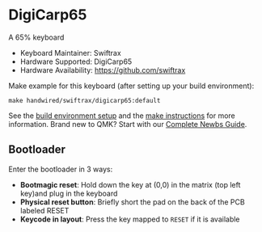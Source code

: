 # DigiCarp65

A 65% keyboard

* Keyboard Maintainer: Swiftrax
* Hardware Supported: DigiCarp65
* Hardware Availability: https://github.com/swiftrax

Make example for this keyboard (after setting up your build environment):

    make handwired/swiftrax/digicarp65:default

See the [build environment setup](https://docs.qmk.fm/#/getting_started_build_tools) and the [make instructions](https://docs.qmk.fm/#/getting_started_make_guide) for more information. Brand new to QMK? Start with our [Complete Newbs Guide](https://docs.qmk.fm/#/newbs).

## Bootloader

Enter the bootloader in 3 ways:

* **Bootmagic reset**: Hold down the key at (0,0) in the matrix (top left key)and plug in the keyboard
* **Physical reset button**: Briefly short the pad on the back of the PCB labeled RESET
* **Keycode in layout**: Press the key mapped to `RESET` if it is available

